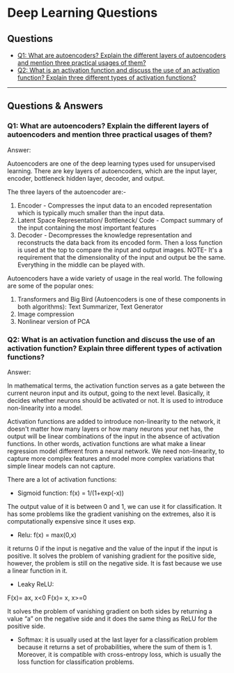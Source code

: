 # Deep Learning Questions #

## Questions ##
* [Q1: What are autoencoders? Explain the different layers of autoencoders and mention three practical usages of them?]()
* [Q2: What is an activation function and discuss the use of an activation function? Explain three different types of activation functions?]()
-----------------------------------------------------------------------------------------------------------------------------------------------------------------------

## Questions & Answers ##

### Q1: What are autoencoders? Explain the different layers of autoencoders and mention three practical usages of them? ###

Answer:

Autoencoders are one of the deep learning types used for unsupervised learning. There are key layers of autoencoders, which are the input layer, encoder, bottleneck hidden layer, decoder, and output.

The three layers of the autoencoder are:-
1) Encoder - Compresses the input data to an encoded representation which is typically much smaller than the input data.
2) Latent Space Representation/ Bottleneck/ Code - Compact summary of the input containing the most important features
3) Decoder - Decompresses the knowledge representation and reconstructs the data back from its encoded form.
Then a loss function is used at the top to compare the input and output images.
NOTE- It's a requirement that the dimensionality of the input and output be the same. Everything in the middle can be played with.

Autoencoders have a wide variety of usage in the real world. The following are some of the popular ones:

1. Transformers and Big Bird (Autoencoders is one of these components in both algorithms): Text Summarizer, Text Generator
2. Image compression
3. Nonlinear version of PCA


### Q2: What is an activation function and discuss the use of an activation function? Explain three different types of activation functions? ###

Answer:

In mathematical terms, the activation function serves as a gate between the current neuron input and its output, going to the next level. Basically, it decides whether neurons should be activated or not.
It is used to introduce non-linearity into a model.

Activation functions are added to introduce non-linearity to the network, it doesn't matter how many layers or how many neurons your net has, the output will be linear combinations of the input in the absence of activation functions. In other words, activation functions are what make a linear regression model different from a neural network. We need non-linearity, to capture more complex features and model more complex variations that simple linear models can not capture.

There are a lot of activation functions:

* Sigmoid function: f(x) = 1/(1+exp(-x))

The output value of it is between 0 and 1, we can use it for classification. It has some problems like the gradient vanishing on the extremes, also it is computationally expensive since it uses exp.

* Relu: f(x) = max(0,x)

it returns 0 if the input is negative and the value of the input if the input is positive. It solves the problem of vanishing gradient for the positive side, however, the problem is still on the negative side. It is fast because we use a linear function in it.

* Leaky ReLU:

F(x)= ax, x<0
F(x)= x, x>=0

It solves the problem of vanishing gradient on both sides by returning a value “a” on the negative side and it does the same thing as ReLU for the positive side.

* Softmax: it is usually used at the last layer for a classification problem because it returns a set of probabilities, where the sum of them is 1. Moreover, it is compatible with cross-entropy loss, which is usually the loss function for classification problems.
